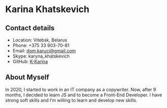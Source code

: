 # Karina Khatskevich

## Contact details

- Location: Vitebsk, Belarus
- Phone: +375 33 903-70-81
- Email: dom.karuci@gmail.com
- Skype: karyna_khatskevich
- GitHub: [K-Karina](https://github.com/K-Karina)

## About Myself

In 2020, I started to work in an IT company as a copywriter. Now, after 9 months, I decided to learn JS and to become a Front-End Developer. I have strong soft skills and I’m willing to learn and develop new skills.
